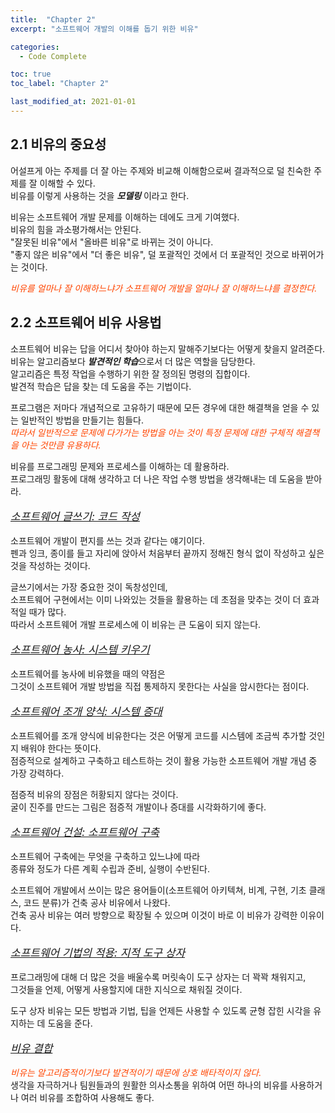 ```yaml
---
title:  "Chapter 2"
excerpt: "소프트웨어 개발의 이해를 돕기 위한 비유"

categories:
  - Code Complete

toc: true
toc_label: "Chapter 2"

last_modified_at: 2021-01-01
---
```


## 2.1 비유의 중요성

어설프게 아는 주제를 더 잘 아는 주제와 비교해 이해함으로써 결과적으로 덜 친숙한 주제를 잘 이해할 수 있다.<br>
비유를 이렇게 사용하는 것을 ***모델링*** 이라고 한다.

비유는 소프트웨어 개발 문제를 이해하는 데에도 크게 기여했다.<br>
비유의 힘을 과소평가해서는 안된다.<br>
"잘못된 비유"에서 "올바른 비유"로 바뀌는 것이 아니다.<br>
"좋지 않은 비유"에서 "더 좋은 비유", 덜 포괄적인 것에서 더 포괄적인 것으로 바뀌어가는 것이다.<br>
<div style = "color: #FF4500;"><i>비유를 얼마나 잘 이해하느냐가 소프트웨어 개발을 얼마나 잘 이해하느냐를 결정한다.</i></div>

## 2.2 소프트웨어 비유 사용법

소프트웨어 비유는 답을 어디서 찾아야 하는지 말해주기보다는 어떻게 찾을지 알려준다.<br>
비유는 알고리즘보다 ***발견적인 학습***으로서 더 많은 역할을 담당한다.<br>
알고리즘은 특정 작업을 수행하기 위한 잘 정의된 명령의 집합이다.<br>
발견적 학습은 답을 찾는 데 도움을 주는 기법이다.

프로그램은 저마다 개념적으로 고유하기 때문에 모든 경우에 대한 해결책을 얻을 수 있는 일반적인 방법을 만들기는 힘들다.<br>
<span style = "color: #FF4500;"><i>따라서 일반적으로 문제에 다가가는 방법을 아는 것이 특정 문제에 대한 구체적 해결책을 아는 것만큼 유용하다.</i></span>

비유를 프로그래밍 문제와 프로세스를 이해하는 데 활용하라.<br>
프로그래밍 활동에 대해 생각하고 더 나은 작업 수행 방법을 생각해내는 데 도움을 받아라. <br>

<p style = "font-size: 17px;"><u><i>소프트웨어 글쓰기: 코드 작성</i></u></p>
소프트웨어 개발이 편지를 쓰는 것과 같다는 얘기이다.<br>
펜과 잉크, 종이를 들고 자리에 앉아서 처음부터 끝까지 정해진 형식 없이 작성하고 싶은 것을 작성하는 것이다.

글쓰기에서는 가장 중요한 것이 독창성인데,<br>
소프트웨어 구현에서는 이미 나와있는 것들을 활용하는 데 초점을 맞추는 것이 더 효과적일 때가 많다.<br>
따라서 소프트웨어 개발 프로세스에 이 비유는 큰 도움이 되지 않는다.

<p style = "font-size: 17px;"><u><i>소프트웨어 농사: 시스템 키우기</i></u></p>
소프트웨어를 농사에 비유했을 때의 약점은<br>
그것이 소프트웨어 개발 방법을 직접 통제하지 못한다는 사실을 암시한다는 점이다.

<p style = "font-size: 17px"><u><i>소프트웨어 조개 양식: 시스템 증대</i></u></p>
소프트웨어를 조개 양식에 비유한다는 것은 어떻게 코드를 시스템에 조금씩 추가할 것인지 배워야 한다는 뜻이다.<br>
점증적으로 설계하고 구축하고 테스트하는 것이 활용 가능한 소프트웨어 개발 개념 중 가장 강력하다.

점증적 비유의 장점은 허황되지 않다는 것이다.<br>
굴이 진주를 만드는 그림은 점증적 개발이나 증대를 시각화하기에 좋다.

<p style = "font-size: 17px"><u><i>소프트웨어 건설: 소프트웨어 구축</i></u></p>
소프트웨어 구축에는 무엇을 구축하고 있느냐에 따라<br>
종류와 정도가 다른 계획 수립과 준비, 실행이 수반된다.

소프트웨어 개발에서 쓰이는 많은 용어들이(소프트웨어 아키텍쳐, 비계, 구현, 기초 클래스, 코드 분류)가 건축 공사 비유에서 나왔다.<br>
건축 공사 비유는 여러 방향으로 확장될 수 있으며 이것이 바로 이 비유가 강력한 이유이다.

<p style = "font-size: 17px"><u><i>소프트웨어 기법의 적용: 지적 도구 상자</i></u></p>
프로그래밍에 대해 더 많은 것을 배울수록 머릿속이 도구 상자는 더 꽉꽉 채워지고,<br>
그것들을 언제, 어떻게 사용할지에 대한 지식으로 채워질 것이다.

도구 상자 비유는 모든 방법과 기법, 팁을 언제든 사용할 수 있도록 균형 잡힌 시각을 유지하는 데 도움을 준다.

<p style = "font-size: 17px"><u><i>비유 결합</i></u></p>
<div style = "color: #FF4500;"><i>비유는 알고리즘적이기보다 발견적이기 때문에 상호 배타적이지 않다.</i></div>
생각을 자극하거나 팀원들과의 원활한 의사소통을 위하여 어떤 하나의 비유를 사용하거나 여러 비유를 조합하여 사용해도 좋다.